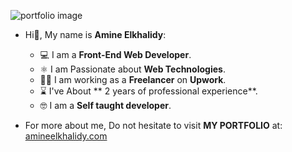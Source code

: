 ![portfolio image](./best-image.png)
- Hi👋, My name is **Amine Elkhalidy**:
  - ‍💻 I am a **Front-End Web Developer**.
  - ⚛️ I am Passionate about **Web Technologies**.
  - 👨‍💻 I am working as a **Freelancer** on **Upwork**.
  - ⌛ I've About ** 2 years of professional experience**.
  - 🤓 I am a **Self taught developer**.
 
 - For more about me, Do not hesitate to visit **MY PORTFOLIO** at: [amineelkhalidy.com](https://www.amineelkhalidy.com)

   




